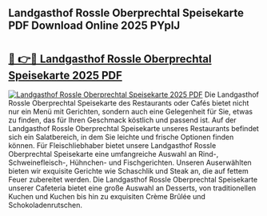 ## Landgasthof Rossle Oberprechtal Speisekarte PDF Download Online 2025 PYpIJ

# <h2><a href="http://gc9hzpn.nevu.top/?p=Landgasthof+Rossle+Oberprechtal+Speisekarte">🔗 👉🔴 Landgasthof Rossle Oberprechtal Speisekarte 2025 PDF</a></h2>

[![Landgasthof Rossle Oberprechtal Speisekarte 2025 PDF](https://i.imgur.com/dBaPXMq.png)](http://gc9hzpn.nevu.top/?p=Landgasthof+Rossle+Oberprechtal+Speisekarte)
Die Landgasthof Rossle Oberprechtal Speisekarte des Restaurants oder Cafés bietet nicht nur ein Menü mit Gerichten, sondern auch eine Gelegenheit für Sie, etwas zu finden, das für Ihren Geschmack köstlich und passend ist. Auf der Landgasthof Rossle Oberprechtal Speisekarte unseres Restaurants befindet sich ein Salatbereich, in dem Sie leichte und frische Optionen finden können. Für Fleischliebhaber bietet unsere Landgasthof Rossle Oberprechtal Speisekarte eine umfangreiche Auswahl an Rind-, Schweinefleisch-, Hühnchen- und Fischgerichten. Unseren Auserwählten bieten wir exquisite Gerichte wie Schaschlik und Steak an, die auf fettem Feuer zubereitet werden. Die Landgasthof Rossle Oberprechtal Speisekarte unserer Cafeteria bietet eine große Auswahl an Desserts, von traditionellen Kuchen und Kuchen bis hin zu exquisiten Crème Brûlée und Schokoladenrutschen.
